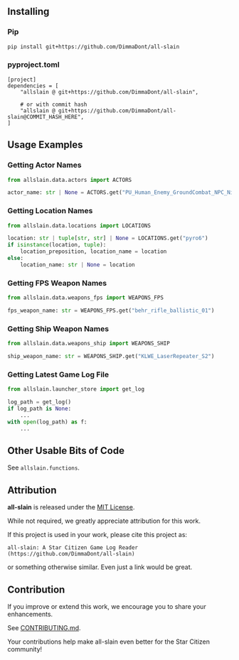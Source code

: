 ## Installing

### Pip
```bash
pip install git+https://github.com/DimmaDont/all-slain
```

### pyproject.toml
```
[project]
dependencies = [
    "allslain @ git+https://github.com/DimmaDont/all-slain",

    # or with commit hash
    "allslain @ git+https://github.com/DimmaDont/all-slain@COMMIT_HASH_HERE",
]
```


## Usage Examples

### Getting Actor Names
```python
from allslain.data.actors import ACTORS

actor_name: str | None = ACTORS.get("PU_Human_Enemy_GroundCombat_NPC_Ninetails_juggernaut")
```

### Getting Location Names
```python
from allslain.data.locations import LOCATIONS

location: str | tuple[str, str] | None = LOCATIONS.get("pyro6")
if isinstance(location, tuple):
    location_preposition, location_name = location
else:
    location_name: str | None = location
```

### Getting FPS Weapon Names
```python
from allslain.data.weapons_fps import WEAPONS_FPS

fps_weapon_name: str = WEAPONS_FPS.get("behr_rifle_ballistic_01")
```

### Getting Ship Weapon Names
```python
from allslain.data.weapons_ship import WEAPONS_SHIP

ship_weapon_name: str = WEAPONS_SHIP.get("KLWE_LaserRepeater_S2")
```

### Getting Latest Game Log File
```python
from allslain.launcher_store import get_log

log_path = get_log()
if log_path is None:
    ...
with open(log_path) as f:
    ...
```

## Other Usable Bits of Code
See `allslain.functions`.


## Attribution
**all-slain** is released under the [MIT License](LICENSE).

While not required, we greatly appreciate attribution for this work.

If this project is used in your work, please cite this project as:
```
all-slain: A Star Citizen Game Log Reader (https://github.com/DimmaDont/all-slain)
```
or something otherwise similar. Even just a link would be great.


## Contribution
If you improve or extend this work, we encourage you to share your enhancements.

See [CONTRIBUTING.md](CONTRIBUTING.md).

Your contributions help make all-slain even better for the Star Citizen community!
